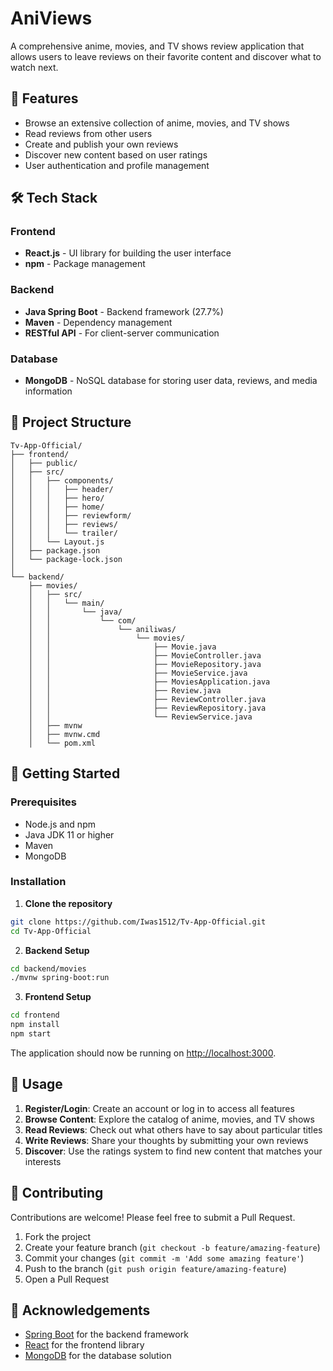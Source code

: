 # AniViews

A comprehensive anime, movies, and TV shows review application that allows users to leave reviews on their favorite content and discover what to watch next.

## 🌟 Features

- Browse an extensive collection of anime, movies, and TV shows
- Read reviews from other users
- Create and publish your own reviews
- Discover new content based on user ratings
- User authentication and profile management

## 🛠️ Tech Stack

### Frontend
- **React.js** - UI library for building the user interface
- **npm** - Package management

### Backend
- **Java Spring Boot** - Backend framework (27.7%)
- **Maven** - Dependency management
- **RESTful API** - For client-server communication

### Database
- **MongoDB** - NoSQL database for storing user data, reviews, and media information

## 📁 Project Structure

```
Tv-App-Official/
├── frontend/
│   ├── public/
│   ├── src/
│   │   ├── components/
│   │   │   ├── header/
│   │   │   ├── hero/
│   │   │   ├── home/
│   │   │   ├── reviewform/
│   │   │   ├── reviews/
│   │   │   └── trailer/
│   │   └── Layout.js
│   ├── package.json
│   └── package-lock.json
│
└── backend/
    ├── movies/
    │   ├── src/
    │   │   └── main/
    │   │       └── java/
    │   │           └── com/
    │   │               └── aniliwas/
    │   │                   └── movies/
    │   │                       ├── Movie.java
    │   │                       ├── MovieController.java
    │   │                       ├── MovieRepository.java
    │   │                       ├── MovieService.java
    │   │                       ├── MoviesApplication.java
    │   │                       ├── Review.java
    │   │                       ├── ReviewController.java
    │   │                       ├── ReviewRepository.java
    │   │                       └── ReviewService.java
    │   ├── mvnw
    │   ├── mvnw.cmd
    │   └── pom.xml
```

## 🚀 Getting Started

### Prerequisites

- Node.js and npm
- Java JDK 11 or higher
- Maven
- MongoDB

### Installation

1. **Clone the repository**

```bash
git clone https://github.com/Iwas1512/Tv-App-Official.git
cd Tv-App-Official
```

2. **Backend Setup**

```bash
cd backend/movies
./mvnw spring-boot:run
```

3. **Frontend Setup**

```bash
cd frontend
npm install
npm start
```

The application should now be running on [http://localhost:3000](http://localhost:3000).

## 📱 Usage

1. **Register/Login**: Create an account or log in to access all features
2. **Browse Content**: Explore the catalog of anime, movies, and TV shows
3. **Read Reviews**: Check out what others have to say about particular titles
4. **Write Reviews**: Share your thoughts by submitting your own reviews
5. **Discover**: Use the ratings system to find new content that matches your interests

## 🤝 Contributing

Contributions are welcome! Please feel free to submit a Pull Request.

1. Fork the project
2. Create your feature branch (`git checkout -b feature/amazing-feature`)
3. Commit your changes (`git commit -m 'Add some amazing feature'`)
4. Push to the branch (`git push origin feature/amazing-feature`)
5. Open a Pull Request



## 🙏 Acknowledgements

- [Spring Boot](https://spring.io/projects/spring-boot) for the backend framework
- [React](https://reactjs.org/) for the frontend library
- [MongoDB](https://www.mongodb.com/) for the database solution


